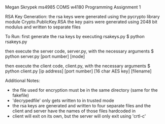 Megan Skrypek
ms4985
COMS w4180
Programming Assignment 1

RSA Key Generation:
the rsa keys were generated using the pycrypto library module Crypto.PublicKey.RSA
the key pairs were generated using 2048 bit modulus and written to separate files

To Run:
first generate the rsa keys by executing rsakeys.py
$ python rsakeys.py

then execute the server code, server.py, with the necessary arguments
$ python server.py [port number] [mode]

then execute the client code, client.py, with the necessary arguments
$ python client.py [ip address] [port number] [16 char AES key] [filename]

Additional Notes:
- the file used for encryption must be in the same directory (same for the fakefile)
- 'decrypedfile' only gets written to in trusted mode
- the rsa keys are generated and written to four separate files and the client and server have the names of those files hardcoded in
- client will exit on its own, but the server will only exit using 'crtl-c'
